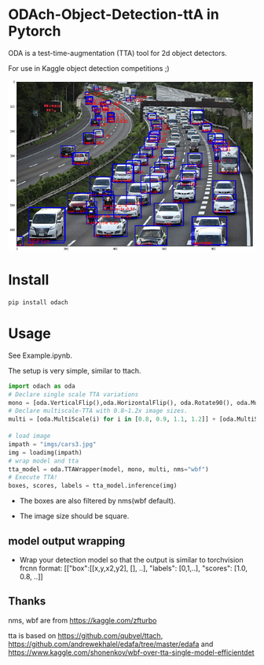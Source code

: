# ODAch-Object-Detection-ttA in Pytorch
ODA is a test-time-augmentation (TTA) tool for 2d object detectors. 

For use in Kaggle object detection competitions ;)

![](imgs/res.png)

# Install
`pip install odach`

# Usage
See Example.ipynb.

The setup is very simple, similar to ttach.

```python
import odach as oda
# Declare single scale TTA variations
mono = [oda.VerticalFlip(),oda.HorizontalFlip(), oda.Rotate90(), oda.Multiply(0.9), oda.Multiply(1.1)]
# Declare multiscale-TTA with 0.8~1.2x image sizes.
multi = [oda.MultiScale(i) for i in [0.8, 0.9, 1.1, 1.2]] + [oda.MultiScaleFlip(i) for i in [0.8, 0.9, 1.1, 1.2]]

# load image
impath = "imgs/cars3.jpg"
img = loadimg(impath)
# wrap model and tta
tta_model = oda.TTAWrapper(model, mono, multi, nms="wbf")
# Execute TTA!
boxes, scores, labels = tta_model.inference(img)
```



* The boxes are also filtered by nms(wbf default).

* The image size should be square.

## model output wrapping
* Wrap your detection model so that the output is similar to torchvision frcnn format:
[["box":[[x,y,x2,y2], [], ..], "labels": [0,1,..], "scores": [1.0, 0.8, ..]]

## Thanks
nms, wbf are from https://kaggle.com/zfturbo

tta is based on https://github.com/qubvel/ttach, https://github.com/andrewekhalel/edafa/tree/master/edafa and https://www.kaggle.com/shonenkov/wbf-over-tta-single-model-efficientdet
